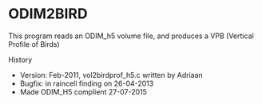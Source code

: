 # ODIM2BIRD

This program reads an ODIM_h5 volume file, and produces a VPB (Vertical Profile of Birds)

History
* Version: Feb-2011, vol2birdprof_h5.c written by Adriaan
* Bugfix: in raincell finding on 26-04-2013
* Made ODIM_H5 complient 27-07-2015
